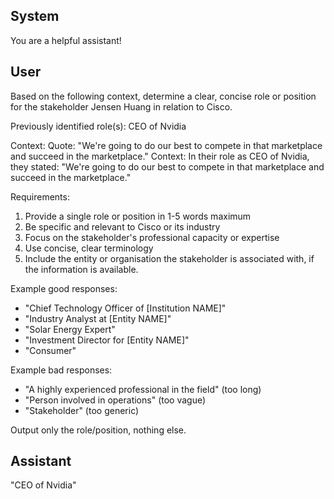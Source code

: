 ## System

You are a helpful assistant!

## User


Based on the following context, determine a clear, concise role or position for the stakeholder Jensen Huang in relation to Cisco.

Previously identified role(s): CEO of Nvidia

Context:
Quote: "We're going to do our best to compete in that marketplace and succeed in the marketplace."
Context: In their role as CEO of Nvidia, they stated: "We're going to do our best to compete in that marketplace and succeed in the marketplace."

Requirements:
1. Provide a single role or position in 1-5 words maximum
2. Be specific and relevant to Cisco or its industry
3. Focus on the stakeholder's professional capacity or expertise
4. Use concise, clear terminology
5. Include the entity or organisation the stakeholder is associated with, if the information is available.

Example good responses:
- "Chief Technology Officer of [Institution NAME]"
- "Industry Analyst at [Entity NAME]"
- "Solar Energy Expert"
- "Investment Director for [Entity NAME]"
- "Consumer"

Example bad responses:
- "A highly experienced professional in the field" (too long)
- "Person involved in operations" (too vague)
- "Stakeholder" (too generic)

Output only the role/position, nothing else.


## Assistant

"CEO of Nvidia"

